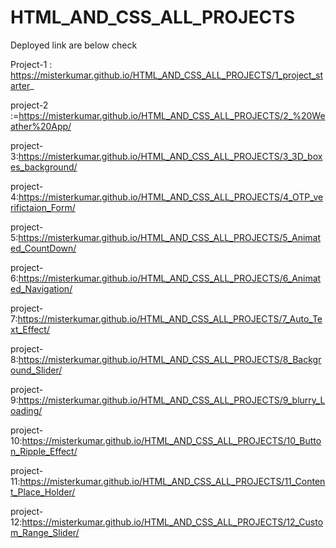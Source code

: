 # HTML_AND_CSS_ALL_PROJECTS
Deployed link are below check

Project-1 : https://misterkumar.github.io/HTML_AND_CSS_ALL_PROJECTS/1_project_starter_

project-2 :=https://misterkumar.github.io/HTML_AND_CSS_ALL_PROJECTS/2_%20Weather%20App/

project-3:https://misterkumar.github.io/HTML_AND_CSS_ALL_PROJECTS/3_3D_boxes_background/

project-4:https://misterkumar.github.io/HTML_AND_CSS_ALL_PROJECTS/4_OTP_verifictaion_Form/

project-5:https://misterkumar.github.io/HTML_AND_CSS_ALL_PROJECTS/5_Animated_CountDown/

project-6:https://misterkumar.github.io/HTML_AND_CSS_ALL_PROJECTS/6_Animated_Navigation/

project-7:https://misterkumar.github.io/HTML_AND_CSS_ALL_PROJECTS/7_Auto_Text_Effect/

project-8:https://misterkumar.github.io/HTML_AND_CSS_ALL_PROJECTS/8_Background_Slider/

project-9:https://misterkumar.github.io/HTML_AND_CSS_ALL_PROJECTS/9_blurry_Loading/

project-10:https://misterkumar.github.io/HTML_AND_CSS_ALL_PROJECTS/10_Button_Ripple_Effect/

project-11:https://misterkumar.github.io/HTML_AND_CSS_ALL_PROJECTS/11_Content_Place_Holder/

project-12:https://misterkumar.github.io/HTML_AND_CSS_ALL_PROJECTS/12_Custom_Range_Slider/